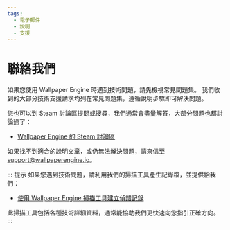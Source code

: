 ```yaml
---
tags:
  - 電子郵件
  - 說明
  - 支援
---
```


# 聯絡我們

如果您使用 Wallpaper Engine 時遇到技術問題，請先檢視常見問題集。 我們收到的大部分技術支援請求均列在常見問題集，遵循說明步驟即可解決問題。

您也可以到 Steam 討論區提問或搜尋，我們通常會盡量解答，大部分問題也都討論過了：

* [Wallpaper Engine 的 Steam 討論區](https://steamcommunity.com/app/431960/discussions/)

如果找不到適合的說明文章，或仍無法解決問題，請來信至 [support@wallpaperengine.io](mailto:support@wallpaperengine.io?subject=Support%20Request)。

::: 提示 如果您遇到技術問題，請利用我們的掃描工具產生記錄檔，並提供給我們：

* [使用 Wallpaper Engine 掃描工具建立偵錯記錄](debug/scantool)

此掃描工具包括各種技術詳細資料，通常能協助我們更快速向您指引正確方向。 :::